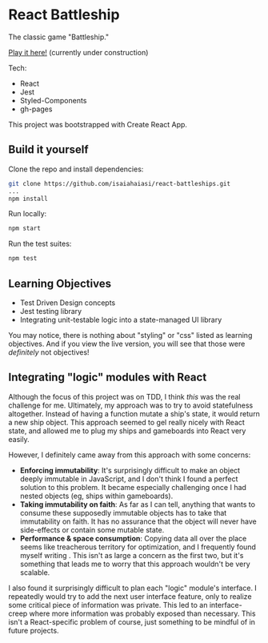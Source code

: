 # React Battleship

The classic game "Battleship."

[Play it here!](https://isaiahaiasi.github.io/react-battleships/) (currently under construction)

Tech:

- React
- Jest
- Styled-Components
- gh-pages

This project was bootstrapped with Create React App.

## Build it yourself

Clone the repo and install dependencies:

```sh
git clone https://github.com/isaiahaiasi/react-battleships.git
...
npm install
```

Run locally:

```sh
npm start
```

Run the test suites:

```sh
npm test
```

## Learning Objectives

- Test Driven Design concepts
- Jest testing library
- Integrating unit-testable logic into a state-managed UI library

You may notice, there is nothing about "styling" or "css" listed as learning objectives. And if you view the live version, you will see that those were _definitely_ not objectives!

## Integrating "logic" modules with React

Although the focus of this project was on TDD, I think _this_ was the real challenge for me. Ultimately, my approach was to try to avoid statefulness altogether. Instead of having a function mutate a ship's state, it would return a new ship object. This approach seemed to gel really nicely with React state, and allowed me to plug my ships and gameboards into React very easily.

However, I definitely came away from this approach with some concerns:

- **Enforcing immutability**: It's surprisingly difficult to make an object deeply immutable in JavaScript, and I don't think I found a perfect solution to this problem. It became especially challenging once I had nested objects (eg, ships within gameboards).
- **Taking immutability on faith**: As far as I can tell, anything that wants to consume these supposedly immutable objects has to take that immutability on faith. It has no assurance that the object will never have side-effects or contain some mutable state.
- **Performance & space consumption**: Copying data all over the place seems like treacherous territory for optimization, and I frequently found myself writing . This isn't as large a concern as the first two, but it's something that leads me to worry that this approach wouldn't be very scalable.

I also found it surprisingly difficult to plan each "logic" module's interface. I repeatedly would try to add the next user interface feature, only to realize some critical piece of information was private. This led to an interface-creep where more information was probably exposed than necessary. This isn't a React-specific problem of course, just something to be mindful of in future projects.
